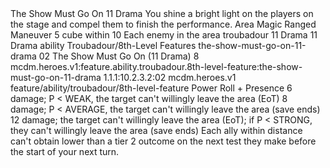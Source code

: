 <ability>
  <name>The Show Must Go On</name>
  <cost>11 Drama</cost>
  <flavor>You shine a bright light on the players on the stage and compel them to finish the performance.</flavor>
  <keywords>
    <keyword>Area</keyword>
    <keyword>Magic</keyword>
    <keyword>Ranged</keyword>
  </keywords>
  <type>Maneuver</type>
  <distance>5 cube within 10</distance>
  <target>Each enemy in the area</target>
  <metadata>
    <class>troubadour</class>
    <cost>11 Drama</cost>
    <cost_amount>11</cost_amount>
    <cost_resource>Drama</cost_resource>
    <feature_type>ability</feature_type>
    <file_dpath>Troubadour/8th-Level Features</file_dpath>
    <item_id>the-show-must-go-on-11-drama</item_id>
    <item_index>02</item_index>
    <item_name>The Show Must Go On (11 Drama)</item_name>
    <level>8</level>
    <scc>mcdm.heroes.v1:feature.ability.troubadour.8th-level-feature:the-show-must-go-on-11-drama</scc>
    <scdc>1.1.1:10.2.3.2:02</scdc>
    <source>mcdm.heroes.v1</source>
    <type>feature/ability/troubadour/8th-level-feature</type>
  </metadata>
  <effects>
    <effect type="roll">
      <roll>Power Roll + Presence</roll>
      <t1>6 damage; P &lt; WEAK, the target can&apos;t willingly leave the area (EoT)</t1>
      <t2>8 damage; P &lt; AVERAGE, the target can&apos;t willingly leave the area (save ends)</t2>
      <t3>12 damage; the target can&apos;t willingly leave the area (EoT); if P &lt; STRONG, they can&apos;t willingly leave the area (save ends)</t3>
    </effect>
    <effect type="mundane">Each ally within distance can&apos;t obtain lower than a tier 2 outcome on the next test they make before the start of your next turn.</effect>
  </effects>
</ability>
